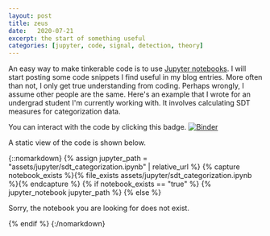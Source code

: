 ```yaml
---
layout: post
title: zeus
date:   2020-07-21
excerpt: the start of something useful
categories: [jupyter, code, signal, detection, theory]
---
```


An easy way to make tinkerable code is to use [Jupyter notebooks](https://jupyter.org/). I will start posting some code snippets I find useful in my blog entries. More often than not, I only get true understanding from coding. Perhaps wrongly, I assume other people are the same. Here's an example that I wrote for an undergrad student I'm currently working with. It involves calculating SDT measures for categorization data.

You can interact with the code by clicking this badge.  <a href="https://mybinder.org/v2/gh/victor-navarro/binder-repo/master?filepath=sdt_categorization.ipynb" target="blank">![Binder](https://mybinder.org/badge_logo.svg)</a>

A static view of the code is shown below.

{::nomarkdown}
{% assign jupyter_path = "assets/jupyter/sdt_categorization.ipynb" | relative_url %}
{% capture notebook_exists %}{% file_exists assets/jupyter/sdt_categorization.ipynb %}{% endcapture %}
{% if notebook_exists == "true" %}
{% jupyter_notebook jupyter_path %}
{% else %}
<p>Sorry, the notebook you are looking for does not exist.</p>
{% endif %}
{:/nomarkdown}




